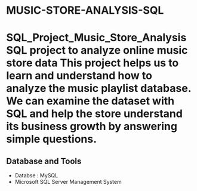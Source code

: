 # MUSIC-STORE-ANALYSIS-SQL
# SQL_Project_Music_Store_Analysis SQL project to analyze online music store data  This project helps us to learn and understand how to analyze the music playlist database. We can examine the dataset with SQL and help the store understand its business growth by answering simple questions.

## Database and Tools
* Databse : MySQL
* Microsoft SQL Server Management System
